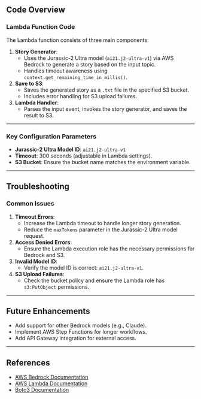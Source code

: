 ## **Code Overview**

### **Lambda Function Code**

The Lambda function consists of three main components:

1. **Story Generator**:  
   * Uses the Jurassic-2 Ultra model (`ai21.j2-ultra-v1`) via AWS Bedrock to generate a story based on the input topic.  
   * Handles timeout awareness using `context.get_remaining_time_in_millis()`.  
2. **Save to S3**:  
   * Saves the generated story as a `.txt` file in the specified S3 bucket.  
   * Includes error handling for S3 upload failures.  
3. **Lambda Handler**:  
   * Parses the input event, invokes the story generator, and saves the result to S3.

---

### **Key Configuration Parameters**

* **Jurassic-2 Ultra Model ID**: `ai21.j2-ultra-v1`  
* **Timeout**: 300 seconds (adjustable in Lambda settings).  
* **S3 Bucket**: Ensure the bucket name matches the environment variable.

---

## **Troubleshooting**

### **Common Issues**

1. **Timeout Errors**:  
   * Increase the Lambda timeout to handle longer story generation.  
   * Reduce the `maxTokens` parameter in the Jurassic-2 Ultra model request.  
2. **Access Denied Errors**:  
   * Ensure the Lambda execution role has the necessary permissions for Bedrock and S3.  
3. **Invalid Model ID**:  
   * Verify the model ID is correct: `ai21.j2-ultra-v1`.  
4. **S3 Upload Failures**:  
   * Check the bucket policy and ensure the Lambda role has `s3:PutObject` permissions.

---

## **Future Enhancements**

* Add support for other Bedrock models (e.g., Claude).  
* Implement AWS Step Functions for longer workflows.  
* Add API Gateway integration for external access.

---

## **References**

* [AWS Bedrock Documentation](https://docs.aws.amazon.com/bedrock/latest/userguide/what-is-bedrock.html)  
* [AWS Lambda Documentation](https://docs.aws.amazon.com/lambda/latest/dg/welcome.html)  
* [Boto3 Documentation](https://boto3.amazonaws.com/v1/documentation/api/latest/index.html)

